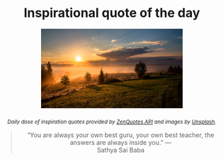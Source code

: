 
<div align="center">

# Inspirational quote of the day

<img src="./data/photo.jpeg" alt="Beautiful nature photo" width="320" height="180">

<sub><i>Daily dose of inspiration quotes provided by [ZenQuotes API](https://zenquotes.io/) and images by [Unsplash](https://unsplash.com/).</i></sub>


<blockquote>&ldquo;You are always your own best guru, your own best teacher, the answers are always inside you.&rdquo; &mdash; <footer>Sathya Sai Baba</footer></blockquote>

</div>
